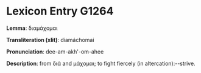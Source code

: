 # Lexicon Entry G1264

**Lemma**: διαμάχομαι

**Transliteration (xlit)**: diamáchomai

**Pronunciation**: dee-am-akh'-om-ahee

**Description**:
from διά and μάχομαι; to fight fiercely (in altercation):--strive.
